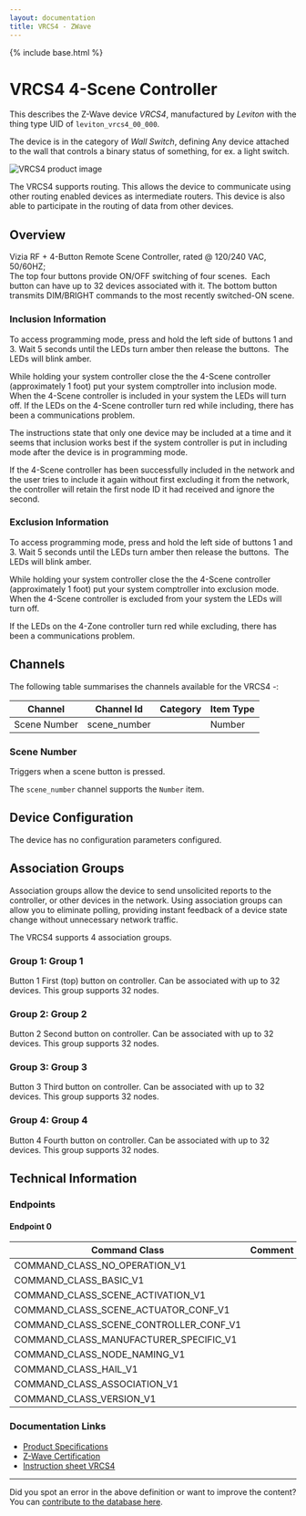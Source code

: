 ```yaml
---
layout: documentation
title: VRCS4 - ZWave
---
```


{% include base.html %}

# VRCS4 4-Scene Controller
This describes the Z-Wave device *VRCS4*, manufactured by *Leviton* with the thing type UID of ```leviton_vrcs4_00_000```.

The device is in the category of *Wall Switch*, defining Any device attached to the wall that controls a binary status of something, for ex. a light switch.

![VRCS4 product image](https://www.cd-jackson.com/zwave_device_uploads/197/197_default.jpg)


The VRCS4 supports routing. This allows the device to communicate using other routing enabled devices as intermediate routers.  This device is also able to participate in the routing of data from other devices.

## Overview

Vizia RF + 4-Button Remote Scene Controller, rated @ 120/240 VAC, 50/60HZ;  
The top four buttons provide ON/OFF switching of four scenes.  Each button can have up to 32 devices associated with it. The bottom button transmits DIM/BRIGHT commands to the most recently switched-ON scene.

### Inclusion Information

To access programming mode, press and hold the left side of buttons 1 and 3. Wait 5 seconds until the LEDs turn amber then release the buttons.  The LEDs will blink amber.

While holding your system controller close the the 4-Scene controller (approximately 1 foot) put your system comptroller into inclusion mode. When the 4-Scene controller is included in your system the LEDs will turn off. If the LEDs on the 4-Scene controller turn red while including, there has been a communications problem.

The instructions state that only one device may be included at a time and it seems that inclusion works best if the system controller is put in including mode after the device is in programming mode.

If the 4-Scene controller has been successfully included in the network and the user tries to include it again without first excluding it from the network, the controller will retain the first node ID it had received and ignore the second.

### Exclusion Information

To access programming mode, press and hold the left side of buttons 1 and 3. Wait 5 seconds until the LEDs turn amber then release the buttons.  The LEDs will blink amber.

While holding your system controller close the the 4-Scene controller (approximately 1 foot) put your system comptroller into exclusion mode. When the 4-Scene controller is excluded from your system the LEDs will turn off.

If the LEDs on the 4-Zone controller turn red while excluding, there has been a communications problem.

## Channels

The following table summarises the channels available for the VRCS4 -:

| Channel | Channel Id | Category | Item Type |
|---------|------------|----------|-----------|
| Scene Number | scene_number |  | Number | 

### Scene Number

Triggers when a scene button is pressed.

The ```scene_number``` channel supports the ```Number``` item.



## Device Configuration

The device has no configuration parameters configured.

## Association Groups

Association groups allow the device to send unsolicited reports to the controller, or other devices in the network. Using association groups can allow you to eliminate polling, providing instant feedback of a device state change without unnecessary network traffic.

The VRCS4 supports 4 association groups.

### Group 1: Group 1

Button 1
First (top) button on controller. Can be associated with up to 32 devices.
This group supports 32 nodes.

### Group 2: Group 2

Button 2
Second button on controller. Can be associated with up to 32 devices.
This group supports 32 nodes.

### Group 3: Group 3

Button 3
Third button on controller. Can be associated with up to 32 devices.
This group supports 32 nodes.

### Group 4: Group 4

Button 4
Fourth button on controller. Can be associated with up to 32 devices.
This group supports 32 nodes.

## Technical Information

### Endpoints

#### Endpoint 0

| Command Class | Comment |
|---------------|---------|
| COMMAND_CLASS_NO_OPERATION_V1| |
| COMMAND_CLASS_BASIC_V1| |
| COMMAND_CLASS_SCENE_ACTIVATION_V1| |
| COMMAND_CLASS_SCENE_ACTUATOR_CONF_V1| |
| COMMAND_CLASS_SCENE_CONTROLLER_CONF_V1| |
| COMMAND_CLASS_MANUFACTURER_SPECIFIC_V1| |
| COMMAND_CLASS_NODE_NAMING_V1| |
| COMMAND_CLASS_HAIL_V1| |
| COMMAND_CLASS_ASSOCIATION_V1| |
| COMMAND_CLASS_VERSION_V1| |

### Documentation Links

* [Product Specifications](https://www.cd-jackson.com/zwave_device_uploads/197/Vizia-RF---Controllers-Spec-Sheet.pdf)
* [Z-Wave Certification](https://www.cd-jackson.com/zwave_device_uploads/197/ZC08-08070003.pdf)
* [Instruction sheet VRCS4](https://www.cd-jackson.com/zwave_device_uploads/197/Instruction-Sheet-VRCS4.pdf)

---

Did you spot an error in the above definition or want to improve the content?
You can [contribute to the database here](http://www.cd-jackson.com/index.php/zwave/zwave-device-database/zwave-device-list/devicesummary/197).
